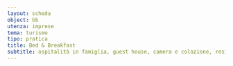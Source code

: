 ```yaml
---
layout: scheda
object: bb
utenza: imprese
tema: turismo
tipo: pratica
title: Bed & Breakfast
subtitle: ospitalità in famiglia, guest house, camera e colazione, residenza d'epoca, Airbnb, B&B
---
```

